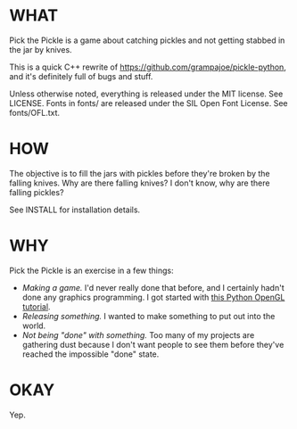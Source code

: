 # WHAT
Pick the Pickle is a game about catching pickles and not getting stabbed in the jar by knives.

This is a quick C++ rewrite of https://github.com/grampajoe/pickle-python, and it's definitely full of bugs and stuff.

Unless otherwise noted, everything is released under the MIT license. See LICENSE.
Fonts in fonts/ are released under the SIL Open Font License. See fonts/OFL.txt.

# HOW
The objective is to fill the jars with pickles before they're broken by the falling knives. Why are there falling knives? I don't know, why are there falling pickles?

See INSTALL for installation details.

# WHY
Pick the Pickle is an exercise in a few things:

* *Making a game.* I'd never really done that before, and I certainly hadn't done any graphics programming. I got started with [this Python OpenGL tutorial][1].
* *Releasing something.* I wanted to make something to put out into the world.
* *Not being "done" with something.* Too many of my projects are gathering dust because I don't want people to see them before they've reached the impossible "done" state.

# OKAY
Yep.
 
[1]: http://greendalecs.wordpress.com/2012/04/21/3d-programming-in-python-part-1/ "It's pretty good."
